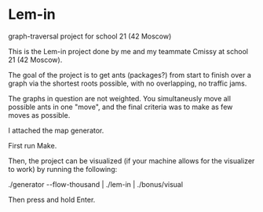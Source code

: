 # Lem-in
graph-traversal project for school 21 (42 Moscow)

This is the Lem-in project done by me and my teammate Cmissy at school 21 (42 Moscow).

The goal of the project is to get ants (packages?) from start to finish over a graph via the shortest roots possible, with no overlapping, no traffic jams.

The graphs in question are not weighted. You simultaneusly move all possible ants in one "move", and the final criteria was to make as few moves as possible.

I attached the map generator.

First run Make.

Then, the project can be visualized (if your machine allows for the visualizer to work) by running the following:

./generator --flow-thousand | ./lem-in | ./bonus/visual

Then press and hold Enter.
